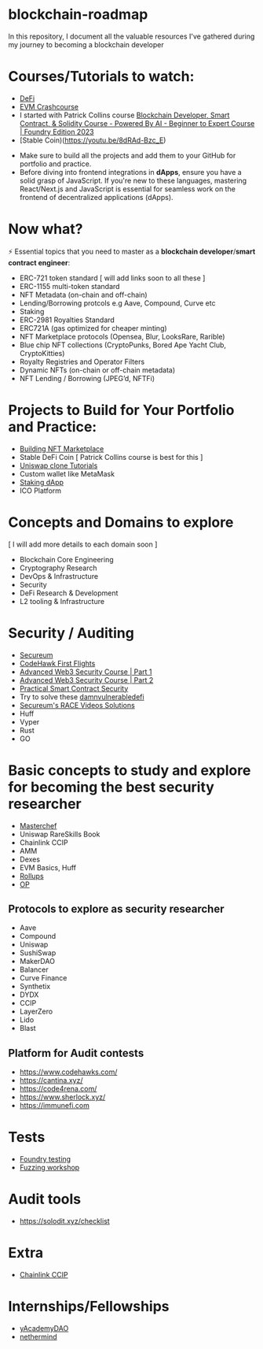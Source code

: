 # blockchain-roadmap
In this repository, I document all the valuable resources I've gathered during my journey to becoming a blockchain developer

# Courses/Tutorials to watch:

- [DeFi](https://www.youtube.com/playlist?list=PLjrTIwaNiTwn39tg3sR_bPBWGHoznv47D)
- [EVM Crashcourse](https://www.youtube.com/watch?v=BtJXuUApcsA&list=PLLPhHLWAvZo3K6zk0-hVrtcnAYn-xEN7r)
- I started with Patrick Collins course [Blockchain Developer, Smart Contract, & Solidity Course - Powered By AI - Beginner to Expert Course
| Foundry Edition 2023](https://www.youtube.com/watch?v=umepbfKp5rI&list=PL4Rj_WH6yLgWe7TxankiqkrkVKXIwOP42)
- [Stable Coin)(https://youtu.be/8dRAd-Bzc_E)
* Make sure to build all the projects and add them to your GitHub for portfolio and practice.
* Before diving into frontend integrations in **dApps**, ensure you have a solid grasp of JavaScript. If you're new to these languages, mastering React/Next.js and JavaScript is essential for seamless work on the frontend of decentralized applications (dApps).

# Now what?

⚡️ Essential topics that you need to master as a **blockchain developer**/**smart contract engineer**:

- ERC-721 token standard [ will add links soon to all these ]
- ERC-1155 multi-token standard
- NFT Metadata (on-chain and off-chain)
- Lending/Borrowing protcols e.g Aave, Compound, Curve etc
- Staking
- ERC-2981 Royalties Standard
- ERC721A (gas optimized for cheaper minting)
- NFT Marketplace protocols (Opensea, Blur, LooksRare, Rarible)
- Blue chip NFT collections (CryptoPunks, Bored Ape Yacht Club, CryptoKitties)
- Royalty Registries and Operator Filters
- Dynamic NFTs (on-chain or off-chain metadata)
- NFT Lending / Borrowing (JPEG’d, NFTFi)

# Projects to Build for Your Portfolio and Practice: 

- [Building NFT Marketplace](https://www.youtube.com/playlist?list=PLWUCKsxdKl0olgEF4OxXVk2B-jwpGqL5d) 
- Stable DeFi Coin [ Patrick Collins course is best for this ]
- [Uniswap clone Tutorials](https://www.youtube.com/watch?v=Yiu6XOE8qfQ&list=PLWUCKsxdKl0qnycyLvK_EOVD8wU1UYSbb)
- Custom wallet like MetaMask
- [Staking dApp](https://www.youtube.com/watch?v=ka7B5mgSFgQ&list=PLWUCKsxdKl0oRCZA0GAnQpBGcHGCM4H3r&index=1&pp=iAQB)
- ICO Platform

# Concepts and Domains to explore 

[ I will add more details to each domain soon ]

- Blockchain Core Engineering
- Cryptography Research
- DevOps & Infrastructure
- Security
- DeFi Research & Development
- L2 tooling & Infrastructure

# Security / Auditing

- [Secureum](https://github.com/x676f64/secureum-mind_map)
- [CodeHawk First Flights](https://www.codehawks.com/first-flights) 
- [Advanced Web3 Security Course | Part 1](https://youtu.be/DRZogmD647U)
- [Advanced Web3 Security Course | Part 2](https://www.youtube.com/watch?v=zLnxRvf6IMA)
- [Practical Smart Contract Security](https://www.youtube.com/watch?v=T7VQI5EW6ZY)
- Try to solve these [damnvulnerabledefi](https://www.damnvulnerabledefi.xyz/)
- [Secureum's RACE Videos Solutions](https://youtu.be/x0Sj-byEQ1U?si=kBTV65c8Wsm3oAPW)
- Huff
- Vyper
- Rust
- GO

# Basic concepts to study and explore for becoming the best security researcher

- [Masterchef](https://www.youtube.com/watch?v=ySBiVZaub1Q&list=PLLkrq2VBYc1Y4kL1lr-W_qwgI8De6M2BC)
- Uniswap RareSkills Book
- Chainlink CCIP
- AMM
- Dexes
- EVM Basics, Huff
- [Rollups](https://youtu.be/7pWxCklcNsU)
- [OP](https://www.youtube.com/watch?v=SKl5pEs8reY&list=PLO5VPQH6OWdX_Z9xXWVrl4wvcPv9Qusr9)

## Protocols to explore as security researcher

- Aave
- Compound
- Uniswap
- SushiSwap
- MakerDAO
- Balancer
- Curve Finance
- Synthetix
- DYDX
- CCIP
- LayerZero
- Lido
- Blast

## Platform for Audit contests 

- https://www.codehawks.com/
- https://cantina.xyz/
- https://code4rena.com/
- https://www.sherlock.xyz/
- https://immunefi.com

# Tests

- [Foundry testing](https://www.youtube.com/watch?v=HA0GWauMOsU&list=PLO5VPQH6OWdUrKEWPF07CSuVm3T99DQki&index=2)
- [Fuzzing workshop](https://www.youtube.com/watch?v=QofNQxW_K08&list=PLciHOL_J7Iwqdja9UH4ZzE8dP1IxtsBXI)

# Audit tools

- https://solodit.xyz/checklist

# Extra

- [Chainlink CCIP](https://youtu.be/yJ1mXgumOAk)

# Internships/Fellowships
- [yAcademyDAO](https://twitter.com/yAcademyDAO/status/1757029430600642834)
- [nethermind](https://www.nethermind.io/internship)

